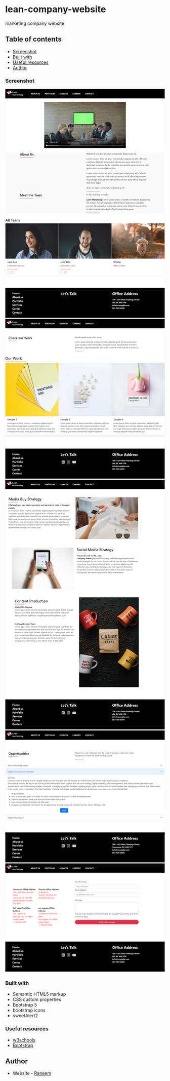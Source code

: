 # lean-company-website
marketing company website


## Table of contents

  - [Screenshot](#screenshot)
  - [Built with](#built-with)
  - [Useful resources](#useful-resources)
  - [Author](#author)

### Screenshot
![Home image](https://github.com/raneem3/lean-company-website/blob/master/image/home.png)
![portfolio image](https://github.com/raneem3/lean-company-website/blob/master/image/portfolio.png)
![services image](https://github.com/raneem3/lean-company-website/blob/master/image/services.png)
![career image](https://github.com/raneem3/lean-company-website/blob/master/image/career.png)
![contact image](https://github.com/raneem3/lean-company-website/blob/master/image/contact.png)



### Built with

- Semantic HTML5 markup
- CSS custom properties
- Bootstrap 5
- bootstrap icons
- sweetAlert2


### Useful resources

- [w3schools](https://www.w3schools.com/)
- [Bootstrap](https://getbootstrap.com/docs/)

## Author

- Website - [Raneem](https://www.your-site.com)

